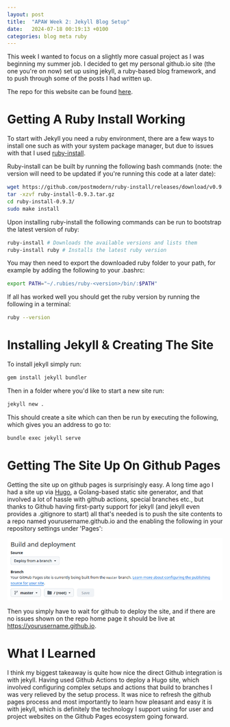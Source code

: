 ```yaml
---
layout: post
title:  "APAW Week 2: Jekyll Blog Setup"
date:   2024-07-18 00:19:13 +0100
categories: blog meta ruby
---
```


This week I wanted to focus on a slightly more casual project as I was beginning my summer job. I decided to get my personal github.io site (the one you're on now) set up using jekyll, a ruby-based blog framework, and to push through some of the posts I had written up.

The repo for this website can be found [here](https://github.com/Fhoughton/fhoughton.github.io).

# Getting A Ruby Install Working
To start with Jekyll you need a ruby environment, there are a few ways to install one such as with your system package manager, but due to issues with that I used [ruby-install](https://github.com/postmodern/ruby-install).

Ruby-install can be built by running the following bash commands (note: the version will need to be updated if you're running this code at a later date):
```bash
wget https://github.com/postmodern/ruby-install/releases/download/v0.9.3/ruby-install-0.9.3.tar.gz
tar -xzvf ruby-install-0.9.3.tar.gz
cd ruby-install-0.9.3/
sudo make install
```

Upon installing ruby-install the following commands can be run to bootstrap the latest version of ruby:
```bash
ruby-install # Downloads the available versions and lists them
ruby-install ruby # Installs the latest ruby version
```

You may then need to export the downloaded ruby folder to your path, for example by adding the following to your .bashrc:
```bash
export PATH="~/.rubies/ruby-<version>/bin/:$PATH"
```

If all has worked well you should get the ruby version by running the following in a terminal:
```bash
ruby --version
```

# Installing Jekyll & Creating The Site
To install jekyll simply run:
```bash
gem install jekyll bundler
```

Then in a folder where you'd like to start a new site run:
```bash
jekyll new .
```

This should create a site which can then be run by executing the following, which gives you an address to go to:
```bash
bundle exec jekyll serve
```

# Getting The Site Up On Github Pages
Getting the site up on github pages is surprisingly easy. A long time ago I had a site up via [Hugo](https://gohugo.io/), a Golang-based static site generator, and that involved a lot of hassle with github actions, special branches etc., but thanks to Github having first-party support for jekyll (and jekyll even provides a .gitignore to start) all that's needed is to push the site contents to a repo named yourusername.github.io and the enabling the following in your repository settings under 'Pages':

![](/images/jekyll-repo-settings.png)

Then you simply have to wait for github to deploy the site, and if there are no issues shown on the repo home page it should be live at https://yourusername.github.io.

# What I Learned
I think my biggest takeaway is quite how nice the direct Github integration is with jekyll. Having used Github Actions to deploy a Hugo site, which involved configuring complex setups and actions that build to branches I was very relieved by the setup process. It was nice to refresh the github pages process and most importantly to learn how pleasant and easy it is with jekyll, which is definitely the technology I support using for user and project websites on the Github Pages ecosystem going forward.